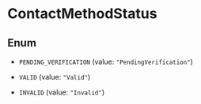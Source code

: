 

# ContactMethodStatus

## Enum


* `PENDING_VERIFICATION` (value: `"PendingVerification"`)

* `VALID` (value: `"Valid"`)

* `INVALID` (value: `"Invalid"`)



